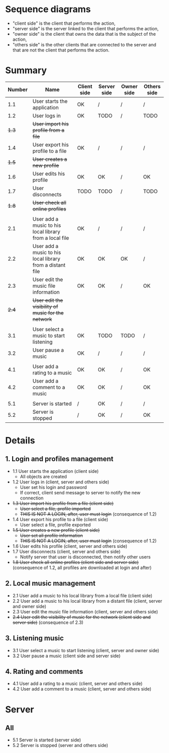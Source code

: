 # Sequence diagrams

-   "client side" is the client that performs the action,
-   "server side" is the server linked to the client that performs the action,
-   "owner side" is the client that owns the data that is the subject of the action,
-   "others side" is the other clients that are connected to the server and that are not the client that performs the action.

# Summary

| Number  | Name                                                      | Client side | Server side | Owner side | Others side |
| ------- | --------------------------------------------------------- | ----------- | ----------- | ---------- | ----------- |
| 1.1     | User starts the application                               | OK          | /           | /          | /           |
| 1.2     | User logs in                                              | OK          | TODO        | /          | TODO        |
| ~~1.3~~ | ~~User import his profile from a file~~                   |             |             |            |             |
| 1.4     | User export his profile to a file                         | OK          | /           | /          | /           |
| ~~1.5~~ | ~~User creates a new profile~~                            |             |             |            |             |
| 1.6     | User edits his profile                                    | OK          | OK          | /          | OK          |
| 1.7     | User disconnects                                          | TODO        | TODO        | /          | TODO        |
| ~~1.8~~ | ~~User check all online profiles~~                        |             |             |            |             |
|         |                                                           |             |             |            |             |
| 2.1     | User add a music to his local library from a local file   | OK          | /           | /          | /           |
| 2.2     | User add a music to his local library from a distant file | OK          | OK          | OK         | /           |
| 2.3     | User edit the music file information                      | OK          | OK          | /          | OK          |
| ~~2.4~~ | ~~User edit the visibility of music for the network~~     |             |             |            |             |
|         |                                                           |             |             |            |             |
| 3.1     | User select a music to start listening                    | OK          | TODO        | TODO       | /           |
| 3.2     | User pause a music                                        | OK          | /           | /          | /           |
|         |                                                           |             |             |            |             |
| 4.1     | User add a rating to a music                              | OK          | OK          | /          | OK          |
| 4.2     | User add a comment to a music                             | OK          | OK          | /          | OK          |
|         |                                                           |             |             |            |             |
| 5.1     | Server is started                                         | /           | OK          | /          | /           |
| 5.2     | Server is stopped                                         | /           | OK          | /          | OK          |

# Details

## 1. Login and profiles management

-   1.1 User starts the application (client side)
    -   All objects are created
-   1.2 User logs in (client, server and others side)
    -   User set his login and password
    -   If correct, client send message to server to notify the new connection
-   ~~1.3 User import his profile from a file (client side)~~
    -   ~~User select a file, profile imported~~
    -   ~~THIS IS NOT A LOGIN, after, user must login~~ (consequence of 1.2)
-   1.4 User export his profile to a file (client side)
    -   User select a file, profile exported
-   ~~1.5 User creates a new profile (client side)~~
    -   ~~User set all profile information~~
    -   ~~THIS IS NOT A LOGIN, after, user must login~~ (consequence of 1.2)
-   1.6 User edits his profile (client, server and others side)
-   1.7 User disconnects (client, server and others side)
    -   Notify server that user is disconnected, then notify other users
-   ~~1.8 User check all online profiles (client side and server side)~~ (consequence of 1.2, all profiles are downloaded at login and after)

## 2. Local music management

-   2.1 User add a music to his local library from a local file (client side)
-   2.2 User add a music to his local library from a distant file (client, server and owner side)
-   2.3 User edit the music file information (client, server and others side)
-   ~~2.4 User edit the visibility of music for the network (client side and server side)~~ (consequence of 2.3)

## 3. Listening music

-   3.1 User select a music to start listening (client, server and owner side)
-   3.2 User pause a music (client side and server side)

## 4. Rating and comments

-   4.1 User add a rating to a music (client, server and others side)
-   4.2 User add a comment to a music (client, server and others side)

# Server

## All

-   5.1 Server is started (server side)
-   5.2 Server is stopped (server and others side)
